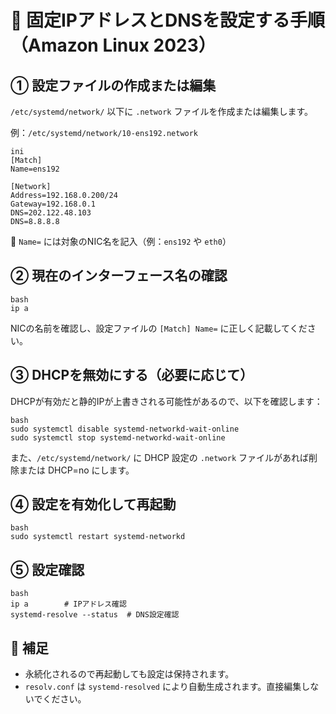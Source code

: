 # 🔧 固定IPアドレスとDNSを設定する手順（Amazon Linux 2023）

## ① 設定ファイルの作成または編集
`/etc/systemd/network/` 以下に `.network` ファイルを作成または編集します。

例：`/etc/systemd/network/10-ens192.network`

```
ini
[Match]
Name=ens192

[Network]
Address=192.168.0.200/24
Gateway=192.168.0.1
DNS=202.122.48.103
DNS=8.8.8.8
```
🔸 `Name=` には対象のNIC名を記入（例：`ens192` や `eth0`）

## ② 現在のインターフェース名の確認
```
bash
ip a
```
NICの名前を確認し、設定ファイルの `[Match] Name=` に正しく記載してください。

## ③ DHCPを無効にする（必要に応じて）
DHCPが有効だと静的IPが上書きされる可能性があるので、以下を確認します：

```
bash
sudo systemctl disable systemd-networkd-wait-online
sudo systemctl stop systemd-networkd-wait-online
```
また、`/etc/systemd/network/` に DHCP 設定の `.network` ファイルがあれば削除または DHCP=no にします。

## ④ 設定を有効化して再起動
```
bash
sudo systemctl restart systemd-networkd
```

## ⑤ 設定確認
```
bash
ip a        # IPアドレス確認
systemd-resolve --status  # DNS設定確認
```
## 📎 補足
- 永続化されるので再起動しても設定は保持されます。
- `resolv.conf` は `systemd-resolved` により自動生成されます。直接編集しないでください。
